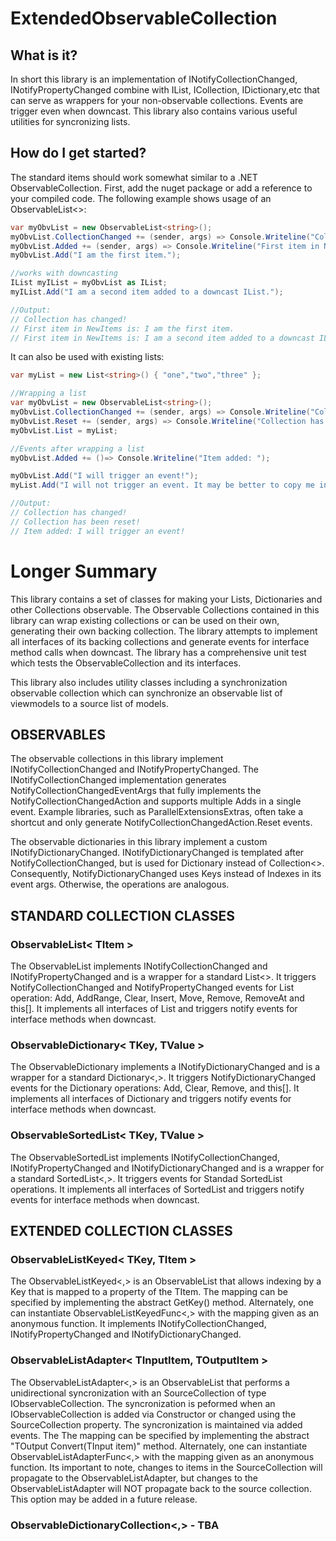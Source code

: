 # ExtendedObservableCollection

## What is it?

In short  this library is an implementation of INotifyCollectionChanged, INotifyPropertyChanged combine with IList, ICollection, IDictionary,etc that can serve as wrappers for your non-observable collections. Events are trigger even when downcast. This library also contains various useful utilities for syncronizing lists.

## How do I get started?

The standard items should work somewhat similar to a .NET ObservableCollection. First, add the nuget package or add a reference to your compiled code. The following example shows usage of an ObservableList<>:

```csharp
var myObvList = new ObservableList<string>();
myObvList.CollectionChanged += (sender, args) => Console.Writeline("Collection has changed!");
myObvList.Added += (sender, args) => Console.Writeline("First item in NewItems is: " + args.NewItems[0]);
myObvList.Add("I am the first item.");

//works with downcasting
IList myIList = myObvList as IList;
myIList.Add("I am a second item added to a downcast IList.");

//Output:
// Collection has changed!
// First item in NewItems is: I am the first item.
// First item in NewItems is: I am a second item added to a downcast IList.
```

It can also be used with existing lists:

```csharp
var myList = new List<string>() { "one","two","three" };

//Wrapping a list
var myObvList = new ObservableList<string>();
myObvList.CollectionChanged += (sender, args) => Console.Writeline("Collection has changed!");
myObvList.Reset += (sender, args) => Console.Writeline("Collection has been reset!");
myObvList.List = myList;

//Events after wrapping a list
myObvList.Added += ()=> Console.Writeline("Item added: ");

myObvList.Add("I will trigger an event!");
myList.Add("I will not trigger an event. It may be better to copy me into an observable list if this will happen.");

//Output:
// Collection has changed!
// Collection has been reset!
// Item added: I will trigger an event!

``` 

# Longer Summary

This library contains a set of classes for making your Lists, Dictionaries and other Collections observable. The Observable Collections contained in this library can wrap existing collections or can be used on their own, generating their own backing collection. The library attempts to implement all interfaces of its backing collections and generate events for interface method calls when downcast. The library has a comprehensive unit test which tests the ObservableCollection and its interfaces.

 This library also includes utility classes including a synchronization observable collection which can synchronize an observable list of viewmodels to a source list of models.

## OBSERVABLES

The observable collections in this library implement INotifyCollectionChanged and INotifyPropertyChanged. The INotifyCollectionChanged implementation generates NotifyCollectionChangedEventArgs that fully implements the NotifyCollectionChangedAction and supports multiple Adds in a single event. Example libraries, such as ParallelExtensionsExtras, often take a shortcut and only generate NotifyCollectionChangedAction.Reset events. 

The observable dictionaries in this library implement a custom INotifyDictionaryChanged. INotifyDictionaryChanged is templated after NotifyCollectionChanged, but is used for Dictionary instead of Collection<>. Consequently, NotifyDictionaryChanged uses Keys instead of Indexes in its event args. Otherwise, the operations are analogous.


## STANDARD COLLECTION CLASSES
 
### ObservableList< TItem >
 The ObservableList implements INotifyCollectionChanged and INotifyPropertyChanged and is a wrapper for a standard List<>. It triggers NotifyCollectionChanged and NotifyPropertyChanged events for List operation: Add, AddRange, Clear, Insert, Move, Remove, RemoveAt and this[]. It implements all interfaces of List and triggers notify events for interface methods when downcast.

### ObservableDictionary< TKey, TValue > 
The ObservableDictionary implements a INotifyDictionaryChanged and is a wrapper for a standard Dictionary<,>. It triggers NotifyDictionaryChanged events for the Dictionary operations: Add, Clear, Remove, and this[]. It implements all interfaces of Dictionary and triggers notify events for interface methods when downcast.

### ObservableSortedList< TKey, TValue > 
The ObservableSortedList implements INotifyCollectionChanged, INotifyPropertyChanged and INotifyDictionaryChanged and is a wrapper for a standard SortedList<,>. It triggers events for Standad SortedList operations. It implements all interfaces of SortedList and triggers notify events for interface methods when downcast.

## EXTENDED COLLECTION CLASSES

### ObservableListKeyed< TKey, TItem >
The ObservableListKeyed<,> is an ObservableList that allows indexing by a Key that is mapped to a property of the TItem. The mapping can be specified by implementing the abstract GetKey() method. Alternately, one can instantiate ObservableListKeyedFunc<,> with the mapping given as an anonymous function. It implements INotifyCollectionChanged, INotifyPropertyChanged and INotifyDictionaryChanged.

### ObservableListAdapter< TInputItem, TOutputItem >
The ObservableListAdapter<,> is an ObservableList<TOutputItem> that performs a unidirectional syncronization with an SourceCollection of type IObservableCollection<TInputItem>. The syncronization is peformed when an IObservableCollection is added via Constructor or changed using the SourceCollection property. The syncronization is maintained via added events. The The mapping can be specified by implementing the abstract "TOutput Convert(TInput item)" method. Alternately, one can instantiate ObservableListAdapterFunc<,> with the mapping given as an anonymous function. Its important to note, changes to items in the SourceCollection will propagate to the ObservableListAdapter, but changes to the ObservableListAdapter will NOT propagate back to the source collection. This option may be added in a future release.
 
### ObservableDictionaryCollection<,> - TBA



 
